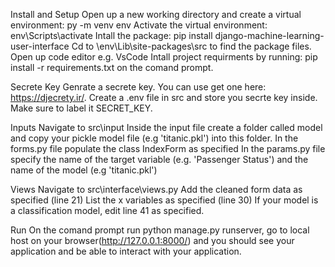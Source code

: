 Install and Setup
Open up a new working directory and create a virtual environment: py -m venv env
Activate the virtual environment: env\Scripts\activate
Intall the package: pip install django-machine-learning-user-interface
Cd to \env\Lib\site-packages\src to find the package files.
Open up code editor e.g. VsCode
Intall project requirments by running: pip install -r requirements.txt on the comand prompt.

Secrete Key
Genrate a secrete key. You can use get one here: https://djecrety.ir/. 
Create a .env file in src and store you secrte key inside. 
Make sure to label it SECRET_KEY.

Inputs
Navigate to src\input
Inside the input file create a folder called model and copy your pickle model file (e.g 'titanic.pkl') into this folder.
In the forms.py file populate the class IndexForm as specified
In the params.py file specify the name of the target variable (e.g. 'Passenger Status') and the name of the model (e.g 'titanic.pkl')


Views
Navigate to src\interface\views.py
Add the cleaned form data as specified (line 21)
List the x variables as specified (line 30)
If your model is a classification model, edit line 41 as specified.


Run 
On the comand prompt run python manage.py runserver, go to local host on your browser(http://127.0.0.1:8000/) and you should see your application and be able to interact with your application. 




